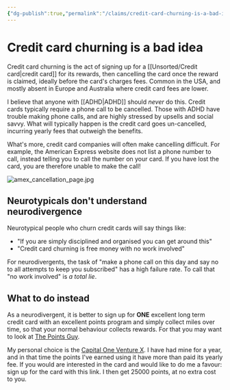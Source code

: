 ```yaml
---
{"dg-publish":true,"permalink":"/claims/credit-card-churning-is-a-bad-idea/","tags":["claim"],"updated":"2023-06-30T08:59:14.508-07:00"}
---
```


# Credit card churning is a bad idea

Credit card churning is the act of signing up for a [[Unsorted/Credit card\|credit card]] for its rewards, then cancelling the card once the reward is claimed, ideally before the card's charges fees. Common in the USA, and mostly absent in Europe and Australia where credit card fees are lower. 

I believe that anyone with [[ADHD\|ADHD]] should *never* do this. Credit cards typically require a phone call to be cancelled. Those with ADHD have trouble making phone calls, and are highly stressed by upsells and social savvy. What will typically happen is the credit card goes un-cancelled, incurring yearly fees that outweigh the benefits.

What's more, credit card companies will often make cancelling difficult. For example, the American Express website does not list a phone number to call, instead telling you to call the number on your card. If you have lost the card, you are therefore unable to make the call!

![amex_cancellation_page.jpg](/img/user/Embeds/amex_cancellation_page.jpg)

## Neurotypicals don't understand neurodivergence

Neurotypical people who churn credit cards will  say things like:

- "If you are simply disciplined and organised you can get around this"
- "Credit card churning is free money with no work involved" 

For neurodivergents, the task of "make a phone call on this day and say no to all attempts to keep you subscribed" has a high failure rate. To call that "no work involved" is *a total lie*.

## What to do instead

As a neurodivergent, it is better to sign up for **ONE** excellent long term credit card with an excellent points program and simply collect miles over time, so that your normal behaviour collects rewards. For that you may want to look at [The Points Guy](https://thepointsguy.com/).

My personal choice is the [Capital One Venture X](https://capital.one/41nCiBj). I have had mine for a year, and in that time the points I've earned using it have more than paid its yearly fee. If you would are interested in the card and would like to do me a favour: sign up for the card with this link. I then get 25000 points, at no extra cost to you.